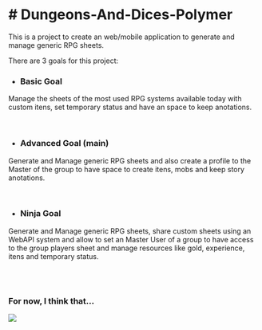<h1># Dungeons-And-Dices-Polymer</h1>

<p>This is a project to create an web/mobile application to generate and manage generic RPG sheets.</p>
<p>There are 3 goals for this project:</p>

* <h3>Basic Goal</h3>
<p>Manage the sheets of the most used RPG systems available today with custom itens, set temporary status and have an space to keep anotations.</p>

</br>

* <h3>Advanced Goal (main)</h3>
<p>Generate and Manage generic RPG sheets and also create a profile to the Master of the group to have space to create itens, mobs and keep story anotations.</p>

</br>

* <h3>Ninja Goal</h3>
<p>Generate and Manage generic RPG sheets, share custom sheets using an WebAPI system and allow to set an Master User of a group to have access to the group players sheet and manage resources like gold, experience, itens and temporary status.</p>

</br>
</br>

<h3>For now, I think that...</h3>
<img src="http://junkee.com/wp-content/uploads/2013/08/thats-all-folks-7172-1280x800.jpg" />
